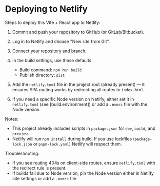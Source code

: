 # Deploying to Netlify

Steps to deploy this Vite + React app to Netlify:

1. Commit and push your repository to GitHub (or GitLab/Bitbucket).
2. Log in to Netlify and choose "New site from Git".
3. Connect your repository and branch.
4. In the build settings, use these defaults:
   - Build command: `npm run build`
   - Publish directory: `dist`

5. Add the `netlify.toml` file in the project root (already present) — it ensures SPA routing works by redirecting all routes to `index.html`.
6. If you need a specific Node version on Netlify, either set it in `netlify.toml` (see [build.environment]) or add a `.nvmrc` file with the Node version.

Notes:
- This project already includes scripts in `package.json` for `dev`, `build`, and `preview`.
- Netlify will run `npm install` during build. If you use lockfiles (`package-lock.json` or `pnpm-lock.yaml`) Netlify will respect them.

Troubleshooting:
- If you see routing 404s on client-side routes, ensure `netlify.toml` with the redirect rule is present.
- If builds fail due to Node version, pin the Node version either in Netlify site settings or add a `.nvmrc` file.
